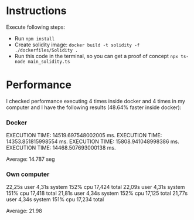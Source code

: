 # Instructions
Execute following steps:
- Run `npm install`
- Create solidity image: `docker build -t solidity -f ./dockerfiles/Solidity .`
- Run this code in the terminal, so you can get a proof of concept `npx ts-node main_solidity.ts`

# Performance
I checked performance executing 4 times inside docker and 4 times in my computer and I have the following results (48.64% faster inside docker):

### Docker
EXECUTION TIME: 14519.697548002005 ms.
EXECUTION TIME: 14353.851815998554 ms.
EXECUTION TIME: 15808.941048998386 ms.
EXECUTION TIME: 14468.507693000138 ms.

Average: 14.787 seg

### Own computer
22,25s user 4,31s system 152% cpu 17,424 total
22,09s user 4,31s system 151% cpu 17,418 total
21,81s user 4,34s system 152% cpu 17,125 total
21,77s user 4,34s system 151% cpu 17,234 total


Average: 21.98
